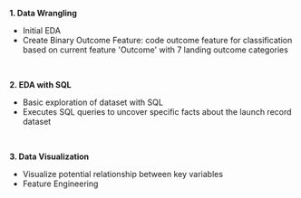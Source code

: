 
**1. Data Wrangling**

- Initial EDA 
- Create Binary Outcome Feature: code outcome feature for classification based on current feature 'Outcome' with 7 landing outcome categories

</br>

**2. EDA with SQL**
- Basic exploration of dataset with SQL
- Executes SQL queries to uncover specific facts about the launch record dataset


</br>

**3. Data Visualization**
- Visualize potential relationship between key variables
- Feature Engineering

